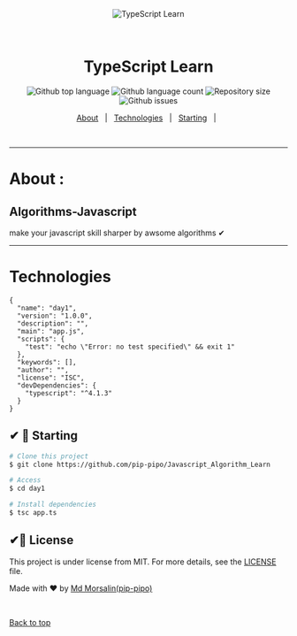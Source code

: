 <div align="center" id="top"> 
  <img src="./.github/app.gif" alt="TypeScript Learn" />

  &#xa0;

  <!-- <a href="https://typescriptlearn.netlify.app">Demo</a> -->
</div>

<h1 align="center">TypeScript Learn</h1>

<p align="center">
  <img alt="Github top language" src="https://img.shields.io/github/languages/top/pip-pipo/Javascript_Algorithm_Learn?color=56BEB8">

  <img alt="Github language count" src="https://img.shields.io/github/languages/count/pip-pipo/Javascript_Algorithm_Learn?color=56BEB8">

  <img alt="Repository size" src="https://img.shields.io/github/repo-size/pip-pipo/Javascript_Algorithm_Learn?color=56BEB8">


  <img alt="Github issues" src="https://img.shields.io/github/issues/pip-pipo/Javascript_Algorithm_Learn?color=56BEB8" />

</p>

<!-- Status -->

<!-- <h4 align="center"> 
	🚧  TypeScript Learn 🚀 Under construction...  🚧
</h4> 

<hr> -->

<p align="center">
  <a href="#dart-about">About</a> &#xa0; | &#xa0; 
  <a href="#rocket-technologies">Technologies</a> &#xa0; | &#xa0;
  <a href="#checkered_flag-starting">Starting</a> &#xa0; | &#xa0;

</p>

<br>


<div id="dart-about"> 

***

 # About :


 ## Algorithms-Javascript

make your javascript skill sharper by awsome  algorithms ✔

 ***

</div>

<div id="rocket-technologies">

# Technologies

```
{
  "name": "day1",
  "version": "1.0.0",
  "description": "",
  "main": "app.js",
  "scripts": {
    "test": "echo \"Error: no test specified\" && exit 1"
  },
  "keywords": [],
  "author": "",
  "license": "ISC",
  "devDependencies": {
    "typescript": "^4.1.3"
  }
}

```

 </div>

<div id="checkered_flag-starting">





##  ✔  :checkered_flag: Starting ##

```bash
# Clone this project
$ git clone https://github.com/pip-pipo/Javascript_Algorithm_Learn

# Access
$ cd day1

# Install dependencies
$ tsc app.ts 

```





 </div>






## ✔:memo: License ##

This project is under license from MIT. For more details, see the [LICENSE](LICENSE.md) file.


Made with :heart: by <a href="https://github.com/pip-pipo" target="_blank">Md Morsalin(pip-pipo)</a>

&#xa0;

<a href="#top">Back to top</a>
